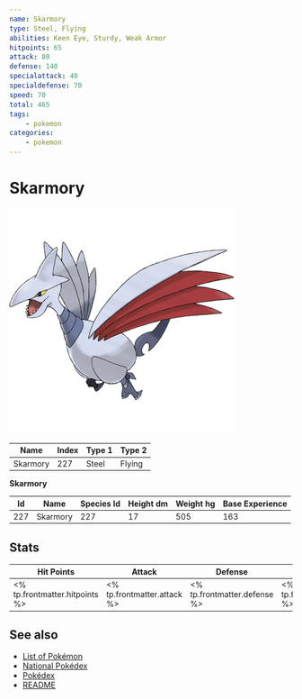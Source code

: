 ```yaml
---
name: Skarmory
type: Steel, Flying
abilities: Keen Eye, Sturdy, Weak Armor
hitpoints: 65
attack: 80
defense: 140
specialattack: 40
specialdefense: 70
speed: 70
total: 465
tags:
    - pokemon
categories:
    - pokemon
---
```


# Skarmory


![Skarmory](images/227.png)

| **Name** | **Index** | **Type 1** | **Type 2** |
|----|----|----|----|
| Skarmory | 227 | Steel | Flying  |

**Skarmory** 




| **Id** | **Name** | **Species Id** | **Height dm** | **Weight hg** | **Base Experience** |
|--------|----------|----------------|------------|------------|---------------------|
| 227 | Skarmory | 227 | 17 | 505 | 163 |



## Stats

| **Hit Points** | **Attack** | **Defense** | **Special Attack** | **Special Defense** | **Speed** | **Total** |
|----------------|------------|-------------|--------------------|---------------------|-----------|-----------|
| <% tp.frontmatter.hitpoints %> | <% tp.frontmatter.attack %> | <% tp.frontmatter.defense %> | <% tp.frontmatter.specialattack %> | <% tp.frontmatter.specialdefense %> | <% tp.frontmatter.speed %> | <% tp.frontmatter.total %> |

## See also

- [List of Pokémon](../pokemon.md)
- [National Pokédex](../national_pokedex.md)
- [Pokédex](../pokedex.md)
- [README](../README.md)
